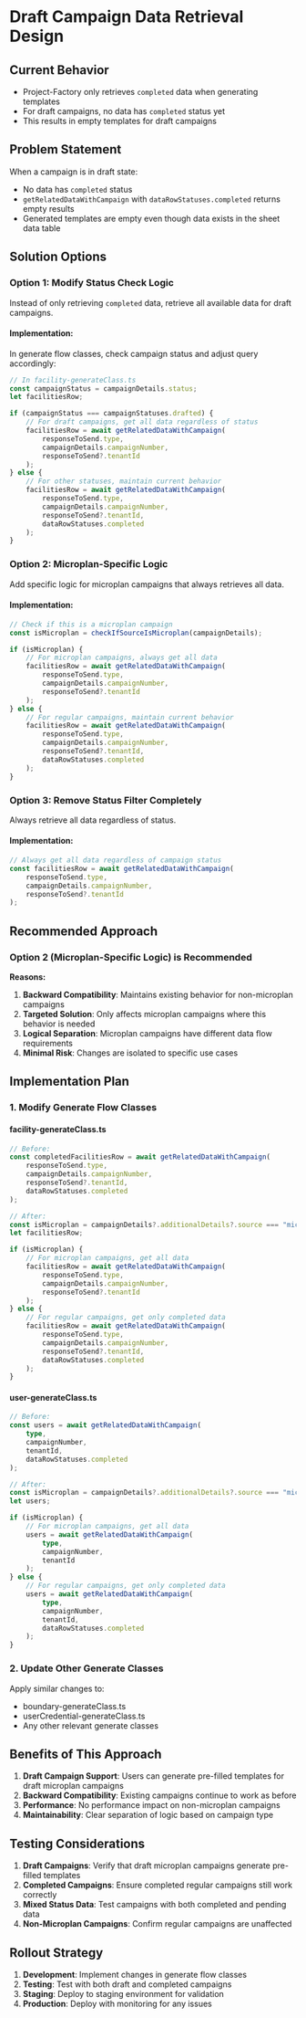 # Draft Campaign Data Retrieval Design

## Current Behavior
- Project-Factory only retrieves `completed` data when generating templates
- For draft campaigns, no data has `completed` status yet
- This results in empty templates for draft campaigns

## Problem Statement
When a campaign is in draft state:
- No data has `completed` status
- `getRelatedDataWithCampaign` with `dataRowStatuses.completed` returns empty results
- Generated templates are empty even though data exists in the sheet data table

## Solution Options

### Option 1: Modify Status Check Logic
Instead of only retrieving `completed` data, retrieve all available data for draft campaigns.

#### Implementation:
In generate flow classes, check campaign status and adjust query accordingly:
```typescript
// In facility-generateClass.ts
const campaignStatus = campaignDetails.status;
let facilitiesRow;

if (campaignStatus === campaignStatuses.drafted) {
    // For draft campaigns, get all data regardless of status
    facilitiesRow = await getRelatedDataWithCampaign(
        responseToSend.type, 
        campaignDetails.campaignNumber, 
        responseToSend?.tenantId
    );
} else {
    // For other statuses, maintain current behavior
    facilitiesRow = await getRelatedDataWithCampaign(
        responseToSend.type, 
        campaignDetails.campaignNumber, 
        responseToSend?.tenantId, 
        dataRowStatuses.completed
    );
}
```

### Option 2: Microplan-Specific Logic
Add specific logic for microplan campaigns that always retrieves all data.

#### Implementation:
```typescript
// Check if this is a microplan campaign
const isMicroplan = checkIfSourceIsMicroplan(campaignDetails);

if (isMicroplan) {
    // For microplan campaigns, always get all data
    facilitiesRow = await getRelatedDataWithCampaign(
        responseToSend.type, 
        campaignDetails.campaignNumber, 
        responseToSend?.tenantId
    );
} else {
    // For regular campaigns, maintain current behavior
    facilitiesRow = await getRelatedDataWithCampaign(
        responseToSend.type, 
        campaignDetails.campaignNumber, 
        responseToSend?.tenantId, 
        dataRowStatuses.completed
    );
}
```

### Option 3: Remove Status Filter Completely
Always retrieve all data regardless of status.

#### Implementation:
```typescript
// Always get all data regardless of campaign status
const facilitiesRow = await getRelatedDataWithCampaign(
    responseToSend.type, 
    campaignDetails.campaignNumber, 
    responseToSend?.tenantId
);
```

## Recommended Approach

### Option 2 (Microplan-Specific Logic) is Recommended

**Reasons:**
1. **Backward Compatibility**: Maintains existing behavior for non-microplan campaigns
2. **Targeted Solution**: Only affects microplan campaigns where this behavior is needed
3. **Logical Separation**: Microplan campaigns have different data flow requirements
4. **Minimal Risk**: Changes are isolated to specific use cases

## Implementation Plan

### 1. Modify Generate Flow Classes

#### facility-generateClass.ts
```typescript
// Before:
const completedFacilitiesRow = await getRelatedDataWithCampaign(
    responseToSend.type, 
    campaignDetails.campaignNumber, 
    responseToSend?.tenantId, 
    dataRowStatuses.completed
);

// After:
const isMicroplan = campaignDetails?.additionalDetails?.source === "microplan";
let facilitiesRow;

if (isMicroplan) {
    // For microplan campaigns, get all data
    facilitiesRow = await getRelatedDataWithCampaign(
        responseToSend.type, 
        campaignDetails.campaignNumber, 
        responseToSend?.tenantId
    );
} else {
    // For regular campaigns, get only completed data
    facilitiesRow = await getRelatedDataWithCampaign(
        responseToSend.type, 
        campaignDetails.campaignNumber, 
        responseToSend?.tenantId, 
        dataRowStatuses.completed
    );
}
```

#### user-generateClass.ts
```typescript
// Before:
const users = await getRelatedDataWithCampaign(
    type, 
    campaignNumber, 
    tenantId, 
    dataRowStatuses.completed
);

// After:
const isMicroplan = campaignDetails?.additionalDetails?.source === "microplan";
let users;

if (isMicroplan) {
    // For microplan campaigns, get all data
    users = await getRelatedDataWithCampaign(
        type, 
        campaignNumber, 
        tenantId
    );
} else {
    // For regular campaigns, get only completed data
    users = await getRelatedDataWithCampaign(
        type, 
        campaignNumber, 
        tenantId, 
        dataRowStatuses.completed
    );
}
```

### 2. Update Other Generate Classes
Apply similar changes to:
- boundary-generateClass.ts
- userCredential-generateClass.ts
- Any other relevant generate classes

## Benefits of This Approach

1. **Draft Campaign Support**: Users can generate pre-filled templates for draft microplan campaigns
2. **Backward Compatibility**: Existing campaigns continue to work as before
3. **Performance**: No performance impact on non-microplan campaigns
4. **Maintainability**: Clear separation of logic based on campaign type

## Testing Considerations

1. **Draft Campaigns**: Verify that draft microplan campaigns generate pre-filled templates
2. **Completed Campaigns**: Ensure completed regular campaigns still work correctly
3. **Mixed Status Data**: Test campaigns with both completed and pending data
4. **Non-Microplan Campaigns**: Confirm regular campaigns are unaffected

## Rollout Strategy

1. **Development**: Implement changes in generate flow classes
2. **Testing**: Test with both draft and completed campaigns
3. **Staging**: Deploy to staging environment for validation
4. **Production**: Deploy with monitoring for any issues